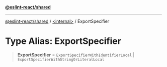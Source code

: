 [**@eslint-react/shared**](../../README.md)

***

[@eslint-react/shared](../../README.md) / [\<internal\>](../README.md) / ExportSpecifier

# Type Alias: ExportSpecifier

> **ExportSpecifier** = `ExportSpecifierWithIdentifierLocal` \| `ExportSpecifierWithStringOrLiteralLocal`
